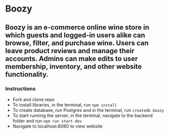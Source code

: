 # Boozy

## Boozy is an e-commerce online wine store in which guests and logged-in users alike can browse, filter, and purchase wine. Users can leave product reviews and manage their accounts. Admins can make edits to user membership, inventory, and other website functionality.

### Instructions
* Fork and clone repo
* To install libraries, in the terminal, run `npm install`
* To create database, run Postgres and in the terminal, run `createdb boozy`
* To start running the server, in the terminal, navigate to the backend folder and run `npm run start-dev`
* Navigate to localhost:8080 to view website

